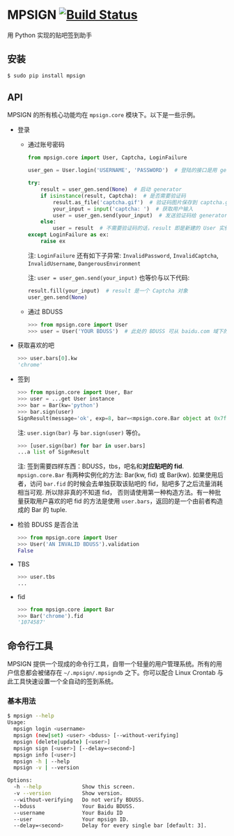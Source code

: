 
# MPSIGN [![Build Status](https://travis-ci.org/abrasumente233/mpsign.svg?branch=1.6.0)](https://travis-ci.org/abrasumente233/mpsign)
用 Python 实现的贴吧签到助手

## 安装


```bash
$ sudo pip install mpsign
```

## API


MPSIGN 的所有核心功能均在 `mpsign.core` 模块下。以下是一些示例。

* 登录

    * 通过账号密码

        ```python
        from mpsign.core import User, Captcha, LoginFailure

        user_gen = User.login('USERNAME', 'PASSWORD')  # 登陆的接口是用 generator 实现的

        try:
            result = user_gen.send(None)  # 启动 generator
            if isinstance(result, Captcha):  # 是否需要验证码
                result.as_file('captcha.gif')  # 验证码图片保存到 captcha.gif
                your_input = input('captcha: ')  # 获取用户输入
                user = user_gen.send(your_input)  # 发送验证码给 generator
            else:
                user = result  # 不需要验证码的话，result 即是新建的 User 实例
        except LoginFailure as ex:
            raise ex
        ```

        注: `LoginFailure` 还有如下子异常: `InvalidPassword`, `InvalidCaptcha`, `InvalidUsername`, `DangerousEnvironment`

        注: `user = user_gen.send(your_input)` 也等价与以下代码:

        ```python
        result.fill(your_input)  # result 是一个 Captcha 对象
        user_gen.send(None)
        ```

    * 通过 BDUSS

        ```python
        >>> from mpsign.core import User
        >>> user = User('YOUR BDUSS')  # 此处的 BDUSS 可从 baidu.com 域下的 Cookies 找到
	    ```

* 获取喜欢的吧

	```python
	>>> user.bars[0].kw
    'chrome'
	```
* 签到

	```python
	>>> from mpsign.core import User, Bar
	>>> user = ...get User instance
	>>> bar = Bar(kw='python')
	>>> bar.sign(user)
	SignResult(message='ok', exp=8, bar=<mpsign.core.Bar object at 0x7f7648d35e48>, code=0, total_sign='41', rank='3249', cont_sign='4')
	```
	注: `user.sign(bar)` 与 `bar.sign(user)` 等价。
	```python
	>>> [user.sign(bar) for bar in user.bars]
	...a list of SignResult
	```
	注: 签到需要四样东西：BDUSS，tbs，吧名和**对应贴吧的 fid**. `mpsign.core.Bar` 有两种实例化的方法: Bar(kw, fid) 或 Bar(kw).
	    如果使用后者，访问 `bar.fid` 的时候会去单独获取该贴吧的 fid，贴吧多了之后流量消耗相当可观. 所以除非真的不知道 fid，
	    否则请使用第一种构造方法。有一种批量获取用户喜欢的吧 fid 的方法是使用 `user.bars`，返回的是一个由前者构造成的 Bar 的 tuple.

* 检验 BDUSS 是否合法

	```python
	>>> from mpsign.core import User
	>>> User('AN INVALID BDUSS').validation
	False
	```
* TBS

	```python
	>>> user.tbs
	...
	```
* fid

	```python
	>>> from mpsign.core import Bar
	>>> Bar('chrome').fid
	'1074587'
	```

## 命令行工具


MPSIGN 提供一个现成的命令行工具，自带一个轻量的用户管理系统。所有的用户信息都会被储存在 `~/.mpsign/.mpsigndb` 之下。你可以配合 Linux Crontab 与此工具快速设置一个全自动的签到系统。

### 基本用法

```bash
$ mpsign --help
Usage:
  mpsign login <username>
  mpsign (new|set) <user> <bduss> [--without-verifying]
  mpsign (delete|update) [<user>]
  mpsign sign [<user>] [--delay=<second>]
  mpsign info [<user>]
  mpsign -h | --help
  mpsign -v | --version

Options:
  -h --help             Show this screen.
  -v --version          Show version.
  --without-verifying   Do not verify BDUSS.
  --bduss               Your Baidu BDUSS.
  --username            Your Baidu ID
  --user                Your mpsign ID.
  --delay=<second>      Delay for every single bar [default: 3].
```
